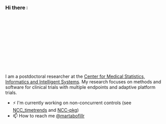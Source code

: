 ### Hi there <img src="https://media.giphy.com/media/hvRJCLFzcasrR4ia7z/giphy.gif" width="5%"> 

I am a postdoctoral researcher at the [Center for Medical Statistics, Informatics and Intelligent Systems](https://cemsiis.meduniwien.ac.at/en/). 
My research focuses on methods and software for clinical trials with multiple endpoints and adaptive platform trials.

- ⚡ I'm currently working on non-concurrent controls (see [NCC_timetrends](https://github.com/MartaBofillRoig/NCC_timetrends) and [NCC-pkg](https://github.com/pavlakrotka/NCC))
- 📫 How to reach me [@martabofillr](https://twitter.com/martabofillr)

<!--
**MartaBofillRoig/MartaBofillRoig** is a ✨ _special_ ✨ repository because its `README.md` (this file) appears on your GitHub profile.

Here are some ideas to get you started:

- 🔭 I’m currently working on ...
- 🌱 I’m currently learning ...
- 👯 I’m looking to collaborate on ...
- 🤔 I’m looking for help with ...
- 💬 Ask me about ...
- 📫 How to reach me: ...
- 😄 Pronouns: ...
- ⚡ Fun fact: ...
-->
